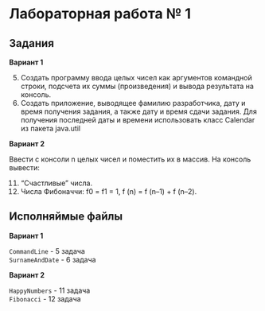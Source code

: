 # Лабораторная работа № 1
## Задания

**Вариант 1**

5. Создать программу ввода целых чисел как аргументов командной строки, подсчета их суммы (произведения) и вывода результата на консоль.
6. Создать приложение, выводящее фамилию разработчика, дату и время получения задания, а также дату и время сдачи задания. Для получения последней даты и времени использовать класс Calendar из пакета java.util

**Вариант 2**

Ввести с консоли n целых чисел и поместить их в массив. На консоль вывести:

11. “Счастливые” числа.
12. Числа Фибоначчи: f0 = f1 = 1, f (n) = f (n–1) + f (n–2).

## Исполняймые файлы

**Вариант 1**

`CommandLine` - 5 задача  
`SurnameAndDate` - 6 задача

**Вариант 2**

`HappyNumbers` - 11 задача  
`Fibonacci` - 12 задача  